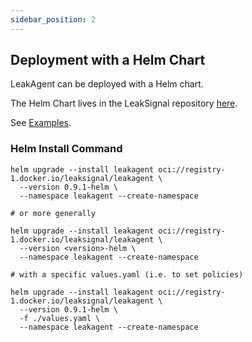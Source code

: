 ```yaml
---
sidebar_position: 2
---
```


## Deployment with a Helm Chart

LeakAgent can be deployed with a Helm chart.

The Helm Chart lives in the LeakSignal repository [here](https://github.com/leaksignal/leaksignal/tree/master/leakagent_helm).

See [Examples](https://github.com/leaksignal/leaksignal/tree/master/examples/leakagent_helm).

### Helm Install Command
```
helm upgrade --install leakagent oci://registry-1.docker.io/leaksignal/leakagent \
  --version 0.9.1-helm \
  --namespace leakagent --create-namespace

# or more generally

helm upgrade --install leakagent oci://registry-1.docker.io/leaksignal/leakagent \
  --version <version>-helm \
  --namespace leakagent --create-namespace

# with a specific values.yaml (i.e. to set policies)

helm upgrade --install leakagent oci://registry-1.docker.io/leaksignal/leakagent \
  --version 0.9.1-helm \
  -f ./values.yaml \
  --namespace leakagent --create-namespace
```
